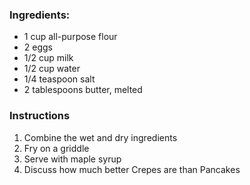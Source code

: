 ### Ingredients:
* 1 cup all-purpose flour
* 2 eggs
* 1/2 cup milk
* 1/2 cup water
* 1/4 teaspoon salt
* 2 tablespoons butter, melted

### Instructions

1. Combine the wet and dry ingredients
1. Fry on a griddle
1. Serve with maple syrup
1. Discuss how much better Crepes are than Pancakes
